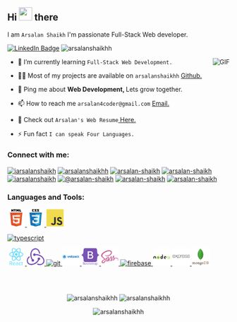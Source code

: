 <h2 >Hi <img src="https://media.giphy.com/media/hvRJCLFzcasrR4ia7z/giphy.gif" width="30px" height="30px"> there</h2>

<!-- <p align="left"> <img src="https://komarev.com/ghpvc/?username=arsalanshaikhh&label=Profile%20views&color=0e75b6&style=flat" alt="arsalanshaikhh" /> </p> -->

<!-- <p align="left"> <a href="https://twitter.com/iarsalanshaikh" target="blank"><img src="https://img.shields.io/twitter/follow/iarsalanshaikhg?logo=twitter&style=for-the-badge" alt="iarsalanshaikh" /></a> </p> -->
I am  `Arsalan Shaikh`  I'm passionate Full-Stack Web developer.

<p align="left">
<a target="_blank"  href="https://www.linkedin.com/in/arsalanshaikhh/"><img src="https://img.shields.io/badge/-@arsalanshaikhh-0077B5?style=flat-square&amp;labelColor=0077B5&amp;logo=LinkedIn&amp;link=https://www.linkedin.com/in/arsalanshaikhh/" alt="LinkedIn Badge"></a>
<a target="_blank"><img src="https://komarev.com/ghpvc/?username=arsalanshaikhh&label=Profile%20views&color=0e75b6&style=flat" alt="arsalanshaikhh" /> </a>
</p>

</p>


<img align="right" alt="GIF" height="200px" src="https://i.pinimg.com/originals/18/e0/64/18e0641748101b3f7275f5723d4405f0.gif" />

- 🌱 I’m currently learning `Full-Stack Web Development.`

- 👨‍💻 Most of my projects are available on `arsalanshaikhh` <a target="_blank"  href="https://https://github.com/arsalanshaikhh">Github.</a>

- 💬 Ping me about <strong>Web Development, </strong>Lets grow together.

- 📫 How to reach me `arsalan4coder@gmail.com` <a target="_blank"  href="https://mail.google.com/mail/arsalan4coder@gmail.com">Email.</a>

- 📙 Check out `Arsalan's Web Resume`<a target="_blank"  href="https://arsalanshaikhh.github.io/"> Here.</a>

- ⚡ Fun fact `I can speak Four Languages.`

<h3 align="left">Connect with me:</h3>
<p align="left">
<a href="https://twitter.com/iarsalanshaikh" target="blank"><img align="center" src="https://raw.githubusercontent.com/rahuldkjain/github-profile-readme-generator/master/src/images/icons/Social/twitter.svg" alt="iarsalanshaikh" height="30" width="40" /></a>
<a href="https://linkedin.com/in/arsalanshaikhh" target="blank"><img align="center" src="https://raw.githubusercontent.com/rahuldkjain/github-profile-readme-generator/master/src/images/icons/Social/linked-in-alt.svg" alt="arsalanshaikhh" height="30" width="40" /></a>
<a href="https://stackoverflow.com/users/arsalan-shaikh" target="blank"><img align="center" src="https://raw.githubusercontent.com/rahuldkjain/github-profile-readme-generator/master/src/images/icons/Social/stack-overflow.svg" alt="arsalan-shaikh" height="30" width="40" /></a>
<a href="https://codesandbox.com/arsalan-shaikhg" target="blank"><img align="center" src="https://raw.githubusercontent.com/rahuldkjain/github-profile-readme-generator/master/src/images/icons/Social/codesandbox.svg" alt="arsalan-shaikh" height="30" width="40" /></a>
<a href="https://instagram.com/iarsalanshaikh" target="blank"><img align="center" src="https://raw.githubusercontent.com/rahuldkjain/github-profile-readme-generator/master/src/images/icons/Social/instagram.svg" alt="iarsalanshaikh" height="30" width="40" /></a>
<a href="https://medium.com/@arsalan-shaikh" target="blank"><img align="center" src="https://raw.githubusercontent.com/rahuldkjain/github-profile-readme-generator/master/src/images/icons/Social/medium.svg" alt="@arsalan-shaikh" height="30" width="40" /></a>
<a href="https://www.hackerrank.com/arsalan-shaikh" target="blank"><img align="center" src="https://raw.githubusercontent.com/rahuldkjain/github-profile-readme-generator/master/src/images/icons/Social/hackerrank.svg" alt="arsalan-shaikh" height="30" width="40" /></a>
<a href="https://www.leetcode.com/arsalan-shaikh" target="blank"><img align="center" src="https://raw.githubusercontent.com/rahuldkjain/github-profile-readme-generator/master/src/images/icons/Social/leet-code.svg" alt="arsalan-shaikh" height="30" width="40" /></a>
</p>

<!--LANGUAGES  -->
<h3 align="left">Languages and Tools:</h3>
<p align="left"> 
<a href="https://www.w3.org/html/" target="_blank" rel="noreferrer"> <img src="https://raw.githubusercontent.com/devicons/devicon/master/icons/html5/html5-original-wordmark.svg" alt="html5" width="40" height="40"/> </a>
<a href="https://www.w3schools.com/css/" target="_blank" rel="noreferrer"> <img src="https://raw.githubusercontent.com/devicons/devicon/master/icons/css3/css3-original-wordmark.svg" alt="css3" width="40" height="40"/> </a>
<a href="https://developer.mozilla.org/en-US/docs/Web/JavaScript" target="_blank" rel="noreferrer"> <img src="https://raw.githubusercontent.com/devicons/devicon/master/icons/javascript/javascript-original.svg" alt="javascript" width="40" height="40"/> </a>

<a href="https://developer.mozilla.org/en-US/docs/Web/JavaScript" target="_blank" rel="noreferrer"> <img src="https://cdn.worldvectorlogo.com/logos/typescript-2.svg" alt="typescript" width="40" height="40"/> </a>


 <a href="https://reactjs.org/" target="_blank" rel="noreferrer"> <img src="https://raw.githubusercontent.com/devicons/devicon/master/icons/react/react-original-wordmark.svg" alt="react" width="40" height="40"/> </a>
 <a href="https://redux.js.org" target="_blank" rel="noreferrer"> <img src="https://raw.githubusercontent.com/devicons/devicon/master/icons/redux/redux-original.svg" alt="redux" width="40" height="40"/> </a>
 <a href="https://git-scm.com/" target="_blank" rel="noreferrer"> <img src="https://www.vectorlogo.zone/logos/git-scm/git-scm-icon.svg" alt="git" width="40" height="40"/> </a>
  <a href="https://webpack.js.org" target="_blank" rel="noreferrer"> <img src="https://raw.githubusercontent.com/devicons/devicon/d00d0969292a6569d45b06d3f350f463a0107b0d/icons/webpack/webpack-original-wordmark.svg" alt="webpack" width="40" height="40"/> </a>
<a href="https://getbootstrap.com" target="_blank" rel="noreferrer"> <img src="https://raw.githubusercontent.com/devicons/devicon/master/icons/bootstrap/bootstrap-plain-wordmark.svg" alt="bootstrap" width="40" height="40"/> </a>
<a href="https://sass-lang.com" target="_blank" rel="noreferrer"> <img src="https://raw.githubusercontent.com/devicons/devicon/master/icons/sass/sass-original.svg" alt="sass" width="40" height="40"/> </a>
<a href="https://firebase.google.com/" target="_blank" rel="noreferrer"> <img src="https://www.vectorlogo.zone/logos/firebase/firebase-icon.svg" alt="firebase" width="40" height="40"/> </a>
<a href="https://nodejs.org" target="_blank" rel="noreferrer"> <img src="https://raw.githubusercontent.com/devicons/devicon/master/icons/nodejs/nodejs-original-wordmark.svg" alt="nodejs" width="40" height="40"/> </a>
<a href="https://expressjs.com" target="_blank" rel="noreferrer"> <img src="https://raw.githubusercontent.com/devicons/devicon/master/icons/express/express-original-wordmark.svg" alt="express" width="40" height="40"/> </a> <a href="https://www.mongodb.com/" target="_blank" rel="noreferrer"> <img src="https://raw.githubusercontent.com/devicons/devicon/master/icons/mongodb/mongodb-original-wordmark.svg" alt="mongodb" width="40" height="40"/> </a> 
<!-- <a href="https://www.mysql.com/" target="_blank" rel="noreferrer"> <img src="https://raw.githubusercontent.com/devicons/devicon/master/icons/mysql/mysql-original-wordmark.svg" alt="mysql" width="40" height="40"/> </a> -->
  </p>
<br>
<br>
<p align="center">
<img  src="https://github-readme-stats.vercel.app/api?username=arsalanshaikhh&show_icons=true&theme=onedark" alt="arsalanshaikhh" />
<img  height="195" src="https://github-readme-stats.vercel.app/api/top-langs?username=arsalanshaikhh&show=css&theme=nord" alt="arsalanshaikhh" />
</p>

<p align="center"><img  src="https://github-readme-streak-stats.herokuapp.com/?user=arsalanshaikhh&theme=nord" alt="arsalanshaikhh" /></p>


